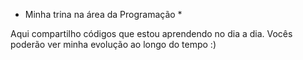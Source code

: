 * Minha trina na área da Programação *

Aqui compartilho códigos que estou aprendendo no dia a dia. Vocês poderão ver minha evolução ao longo do tempo :)
